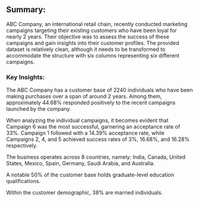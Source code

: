 
## Summary:

ABC Company, an international retail chain, recently conducted marketing campaigns targeting their existing customers who have been loyal for nearly 2 years. Their objective was to assess the success of these campaigns and gain insights into their customer profiles. The provided dataset is relatively clean, although it needs to be transformed to accommodate the structure with six columns representing six different campaigns.

### Key Insights:

The ABC Company has a customer base of 2240 individuals who have been making purchases over a span of around 2 years. Among them, approximately 44.68% responded positively to the recent campaigns launched by the company.

When analyzing the individual campaigns, it becomes evident that Campaign 6 was the most successful, garnering an acceptance rate of 33%. Campaign 1 followed with a 14.39% acceptance rate, while Campaigns 2, 4, and 5 achieved success rates of 3%, 16.68%, and 16.28% respectively.

The business operates across 8 countries, namely: India, Canada, United States, Mexico, Spain, Germany, Saudi Arabia, and Australia.

A notable 50% of the customer base holds graduate-level education qualifications.

Within the customer demographic, 38% are married individuals.
